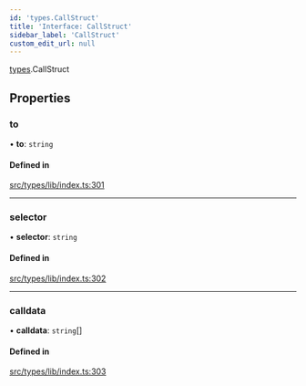 ```yaml
---
id: 'types.CallStruct'
title: 'Interface: CallStruct'
sidebar_label: 'CallStruct'
custom_edit_url: null
---
```


[types](../namespaces/types.md).CallStruct

## Properties

### to

• **to**: `string`

#### Defined in

[src/types/lib/index.ts:301](https://github.com/starknet-io/starknet.js/blob/v6.24.1/src/types/lib/index.ts#L301)

---

### selector

• **selector**: `string`

#### Defined in

[src/types/lib/index.ts:302](https://github.com/starknet-io/starknet.js/blob/v6.24.1/src/types/lib/index.ts#L302)

---

### calldata

• **calldata**: `string`[]

#### Defined in

[src/types/lib/index.ts:303](https://github.com/starknet-io/starknet.js/blob/v6.24.1/src/types/lib/index.ts#L303)
